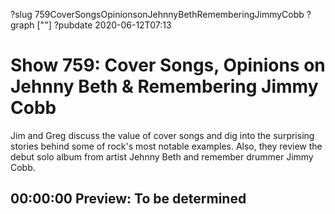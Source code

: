 ?slug 759CoverSongsOpinionsonJehnnyBethRememberingJimmyCobb
?graph [""]
?pubdate 2020-06-12T07:13

# Show 759: Cover Songs, Opinions on Jehnny Beth & Remembering Jimmy Cobb

Jim and Greg discuss the value of cover songs and dig into the surprising stories behind some of rock's most notable examples. Also, they review the debut solo album from artist Jehnny Beth and remember drummer Jimmy Cobb.

## 00:00:00 Preview: To be determined